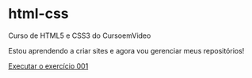 # html-css
 Curso de HTML5 e CSS3 do CursoemVideo

Estou aprendendo a criar sites e agora vou gerenciar meus repositórios!

<a href="https://Ecolebrilha.github.io/html-css/exercicios/ex001/index.html">Executar o exercício 001</a>